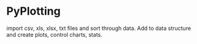 # PyPlotting
import csv, xls, xlsx, txt files and sort through data. Add to data structure and create plots, control charts, stats. 
